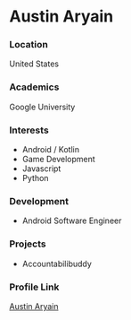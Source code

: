# Austin Aryain

### Location

United States

### Academics

Google University

### Interests

- Android / Kotlin
- Game Development
- Javascript
- Python

### Development

- Android Software Engineer

### Projects

- Accountabilibuddy

### Profile Link

[Austin Aryain](https://github.com/austinaryain)
